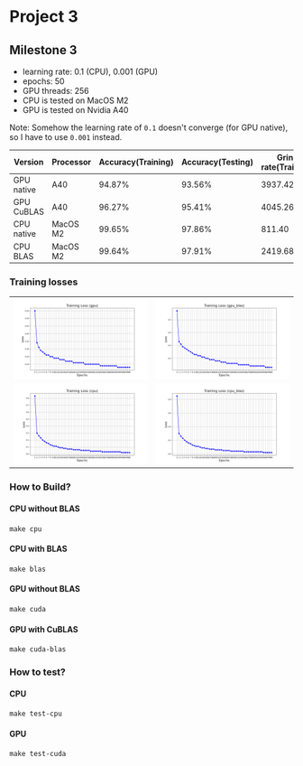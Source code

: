 # Project 3

## Milestone 3

+ learning rate: 0.1 (CPU), 0.001 (GPU)
+ epochs: 50
+ GPU threads: 256
+ CPU is tested on MacOS M2
+ GPU is tested on Nvidia A40

Note: Somehow the learning rate of `0.1` doesn't converge (for GPU native), so I have to use `0.001` instead.

Version      | Processor | Accuracy(Training) | Accuracy(Testing) | Grind rate(Training) | Training Time | TPB/cores
|------------|-----------|--------------------|-------------------|----------------------|---------------|-----------|
| GPU native |    A40    |       94.87%       |      93.56%       |       3937.42        |    761.92s    |    256    |
| GPU CuBLAS |    A40    |       96.27%       |      95.41%       |       4045.26        |    741.61s    |    256    |
| CPU native | MacOS M2  |      99.65%        |      97.86%       |        811.40        |   3697.32s    |      1    |
| CPU BLAS   | MacOS M2  |      99.64%        |      97.91%       |        2419.68       |   1239.84     |      1    |

### Training losses

<table>
  <tr>
    <td><img src="images/gpu_plot.png" alt="GPU native" style="width: 450px;"/></td>
    <td><img src="images/gpu_blas_plot.png" alt="GPU CuBlas" style="width: 450px;"/></td>
  </tr>
  <tr>
    <td><img src="images/cpu_plot.png" alt="CPU native" style="width: 450px;"/></td>
    <td><img src="images/cpu_blas_plot.png" alt="CPU BLAS" style="width: 450px;"/></td>
  </tr>
</table>


### How to Build?

#### CPU without BLAS

```
make cpu
```

#### CPU with BLAS

```
make blas
```

#### GPU without BLAS

```
make cuda
```

#### GPU with CuBLAS

```
make cuda-blas
```

### How to test?

#### CPU

```
make test-cpu
```

#### GPU

```
make test-cuda
```
